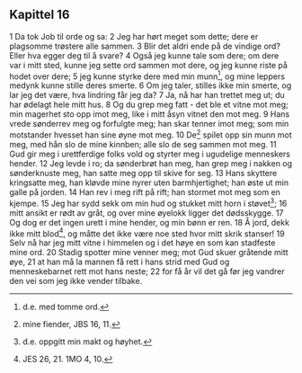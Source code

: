## Kapittel 16

1 Da tok Job til orde og sa:
2 Jeg har hørt meget som dette; dere er plagsomme trøstere alle sammen.
3 Blir det aldri ende på de vindige ord? Eller hva egger deg til å svare?
4 Også jeg kunne tale som dere; om dere var i mitt sted, kunne jeg sette ord sammen mot dere, og jeg kunne riste på hodet over dere;
5 jeg kunne styrke dere med min munn[^1], og mine leppers medynk kunne stille deres smerte.
6 Om jeg taler, stilles ikke min smerte, og lar jeg det være, hva lindring får jeg da?
7 Ja, nå har han trettet meg ut; du har ødelagt hele mitt hus.
8 Og du grep meg fatt - det ble et vitne mot meg; min magerhet sto opp imot meg, like i mitt åsyn vitnet den mot meg.
9 Hans vrede sønderrev meg og forfulgte meg; han skar tenner imot meg; som min motstander hvesset han sine øyne mot meg.
10 De[^2] spilet opp sin munn mot meg, med hån slo de mine kinnben; alle slo de seg sammen mot meg.
11 Gud gir meg i urettferdige folks vold og styrter meg i ugudelige menneskers hender.
12 Jeg levde i ro; da sønderbrøt han meg, han grep meg i nakken og sønderknuste meg, han satte meg opp til skive for seg.
13 Hans skyttere kringsatte meg, han kløvde mine nyrer uten barmhjertighet; han øste ut min galle på jorden.
14 Han rev i meg rift på rift; han stormet mot meg som en kjempe.
15 Jeg har sydd sekk om min hud og stukket mitt horn i støvet[^3];
16 mitt ansikt er rødt av gråt, og over mine øyelokk ligger det dødsskygge.
17 Og dog er det ingen urett i mine hender, og min bønn er ren.
18 Å jord, dekk ikke mitt blod[^4], og måtte det ikke være noe sted hvor mitt skrik stanser!
19 Selv nå har jeg mitt vitne i himmelen og i det høye en som kan stadfeste mine ord.
20 Stadig spotter mine venner meg; mot Gud skuer gråtende mitt øye,
21 at han må la mannen få rett i hans strid med Gud og menneskebarnet rett mot hans neste;
22 for få år vil det gå før jeg vandrer den vei som jeg ikke vender tilbake.

[^1]:  d.e. med tomme ord.
[^2]:  mine fiender, JBS 16, 11.
[^3]:  d.e. oppgitt min makt og høyhet.
[^4]:  JES 26, 21. 1MO 4, 10.
